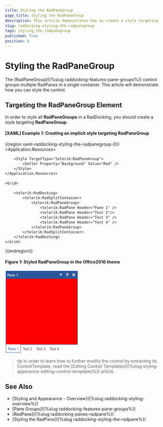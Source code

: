 ```yaml
---
title: Styling the RadPaneGroup
page_title: Styling the RadPaneGroup
description: This article demonstrates how to create a style targeting RadPaneGroup.
slug: raddocking-styling-the-radpanegroup
tags: styling,the,radpanegroup
published: True
position: 8
---
```


# Styling the RadPaneGroup

The [RadPaneGroup]({%slug raddocking-features-pane-groups%}) control groups multiple RadPanes in a single container. This article will demonstrate how you can style the control.

## Targeting the RadPaneGroup Element

In order to style all __RadPaneGroups__ in a RadDocking, you should create a style targeting __RadPaneGroup__.

#### __[XAML] Example 1: Creating an implicit style targeting RadPaneGroup__

{{region xaml-raddocking-styling-the-radpanegroup-0}}
    <Application.Resources>
        <!-- If you are using the NoXaml binaries, you will have to base the style on the default one for the theme like so: 
        <Style TargetType="telerik:RadPaneGroup" BasedOn="{StaticResource RadPaneGroupStyle}"> -->

        <Style TargetType="telerik:RadPaneGroup">
            <Setter Property="Background" Value="Red" />
        </Style>
    </Application.Resources>

    <Grid>
        
        <telerik:RadDocking>
            <telerik:RadSplitContainer>
                <telerik:RadPaneGroup>
                    <telerik:RadPane Header="Pane 1" />
                    <telerik:RadPane Header="Test 2"/>
                    <telerik:RadPane Header="Test 3" />
                    <telerik:RadPane Header="Test 4" />
                </telerik:RadPaneGroup>
            </telerik:RadSplitContainer>
        </telerik:RadDocking>
    </Grid>
{{endregion}}

#### __Figure 1: Styled RadPaneGroup in the Office2016 theme__
![Styled RadPaneGroup in the Office2016 theme](images/RadDocking_RadPaneGroup_Styling.png)

>tip In order to learn how to further modify the control by extracting its ControlTemplate, read the [Editing Control Templates]({%slug styling-apperance-editing-control-templates%}) article.

## See Also

 * [Styling and Appearance - Overview]({%slug raddocking-styling-overview%})
 * [Pane Groups]({%slug raddocking-features-pane-groups%})
 * [RadPane]({%slug raddocking-panes-radpane%})
 * [Styling the RadPane]({%slug raddocking-styling-the-radpane%})
